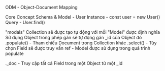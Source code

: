 ODM - Object-Document Mapping

Core Concept
Schema & Model - User
Instance - const user = new User()
Query - User.find()

"modals" Collection sẽ được tạo tự động với mỗi "Model" được định nghĩa
Sử dụng Object trong phép gán sẽ tự động gán \_id của Object đó
.populate() - Tham chiếu Document trong Collection khác
.select() - Tùy chọn Field sẽ được truy vấn
ref - Model được sử dụng trong quá trình populate

.\_doc - Truy cập tất cả Field trong một Object từ một \_id
